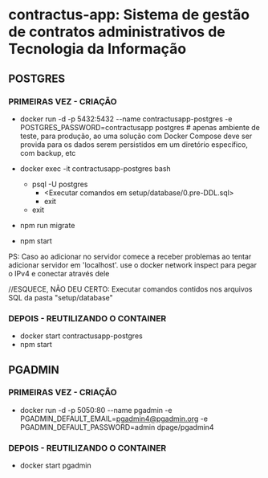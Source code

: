 # contractus-app: Sistema de gestão de contratos administrativos de Tecnologia da Informação

## POSTGRES

### PRIMEIRAS VEZ - CRIAÇÃO

- docker run -d -p 5432:5432 --name contractusapp-postgres -e POSTGRES_PASSWORD=contractusapp postgres # apenas ambiente de teste, para produção, ao uma solução com Docker Compose deve ser provida para os dados serem persistidos em um diretório específico, com backup, etc

- docker exec -it contractusapp-postgres bash

  - psql -U postgres
    - \<Executar comandos em setup\/database\/0\.pre-DDL\.sql\>
    - exit
  - exit
- npm run migrate
- npm start

PS: Caso ao adicionar no servidor comece a receber problemas ao tentar adicionar servidor em 'localhost'. use o docker network inspect para pegar o IPv4 e conectar através dele

//ESQUECE, NÃO DEU CERTO: Executar comandos contidos nos arquivos SQL da pasta "setup/database"

### DEPOIS - REUTILIZANDO O CONTAINER

- docker start contractusapp-postgres
- npm start

## PGADMIN

### PRIMEIRAS VEZ - CRIAÇÃO

- docker run -d -p 5050:80 --name pgadmin -e PGADMIN_DEFAULT_EMAIL=pgadmin4@pgadmin.org -e PGADMIN_DEFAULT_PASSWORD=admin dpage/pgadmin4

### DEPOIS - REUTILIZANDO O CONTAINER

- docker start pgadmin


